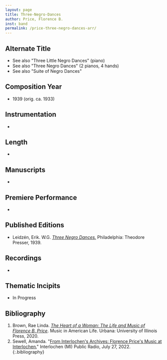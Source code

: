 ```yaml
---
layout: page
title: Three-Negro-Dances
author: Price, Florence B.
inst: band
permalink: /price-three-negro-dances-arr/
---
```


## Alternate Title
- See also "Three Little Negro Dances" (piano)
- See also "Three Negro Dances" (2 pianos, 4 hands)
- See also "Suite of Negro Dances"

## Composition Year
- 1939 (orig. ca. 1933)

## Instrumentation
- 

## Length
- 

## Manuscripts
- 

## Premiere Performance
- 

## Published Editions
- Leidzén, Erik. W.G. <a href="https://www.worldcat.org/title/16451990" target="_blank">*Three Negro Dances.*</a> Philadelphia: Theodore Presser, 1939.

## Recordings
- 

## Thematic Incipits
- In Progress

## Bibliography
1. Brown, Rae Linda. <a href="https://www.worldcat.org/title/1122800180" target="_blank">*The Heart of a Woman: The Life and Music of Florence B. Price*</a>. Music in American Life. Urbana: University of Illinois Press, 2020.
2. Sewell, Amanda. "<a href="https://www.interlochenpublicradio.org/2022-07-27/interlochen-archives-florence-price-music-at-interlochen" target="_blank">From Interlochen's Archives: Florence Price's Music at Interlochen.</a>" Interlochen (MI) Public Radio, July 27, 2022.
{:.bibliography}
